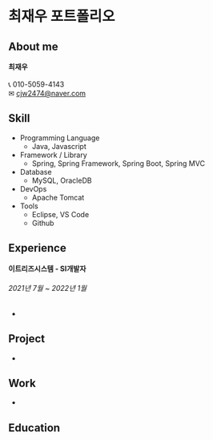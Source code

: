 # 최재우 포트폴리오
## About me
**최재우**<br><br>
📞 010-5059-4143<br>
✉ cjw2474@naver.com

## Skill

* Programming Language
  * Java, Javascript
* Framework / Library
  * Spring, Spring Framework, Spring Boot, Spring MVC
* Database
  * MySQL, OracleDB
* DevOps
  * Apache Tomcat
* Tools
  * Eclipse, VS Code
  * Github

## Experience
**이트리즈시스템 - SI개발자**<br>
###### _2021년 7월 ~ 2022년 1월_
* 

## Project

* 

## Work

* 

## Education
